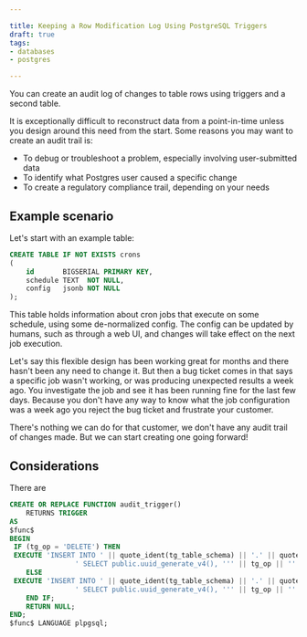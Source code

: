 ```yaml
---

title: Keeping a Row Modification Log Using PostgreSQL Triggers
draft: true
tags:
- databases
- postgres

---
```


You can create an audit log of changes to table rows using triggers and a second table.

It is exceptionally difficult to reconstruct data from a point-in-time unless you design around this need from the start. Some reasons you may want to create an audit trail is:

- To debug or troubleshoot a problem, especially involving user-submitted data
- To identify what Postgres user caused a specific change
- To create a regulatory compliance trail, depending on your needs

## Example scenario

Let's start with an example table:

```sql
CREATE TABLE IF NOT EXISTS crons
(
    id       BIGSERIAL PRIMARY KEY,
    schedule TEXT  NOT NULL,
    config   jsonb NOT NULL
);
```

This table holds information about cron jobs that execute on some schedule, using some de-normalized config. The config can be updated by humans, such as through a web UI, and changes will take effect on the next job execution.

Let's say this flexible design has been working great for months and there hasn't been any need to change it. But then a bug ticket comes in that says a specific job wasn't working, or was producing unexpected results a week ago. You investigate the job and see it has been running fine for the last few days. Because you don't have any way to know what the job configuration was a week ago you reject the bug ticket and frustrate your customer.

There's nothing we can do for that customer, we don't have any audit trail of changes made. But we can start creating one going forward!

## Considerations

There are 

```sql
CREATE OR REPLACE FUNCTION audit_trigger()  
    RETURNS TRIGGER  
AS  
$func$  
BEGIN  
 IF (tg_op = 'DELETE') THEN  
 EXECUTE 'INSERT INTO ' || quote_ident(tg_table_schema) || '.' || quote_ident(tg_table_name || '_audit') ||  
                ' SELECT public.uuid_generate_v4(), ''' || tg_op || ''', now(), user, $1.*' USING old;  
    ELSE  
 EXECUTE 'INSERT INTO ' || quote_ident(tg_table_schema) || '.' || quote_ident(tg_table_name || '_audit') ||  
                ' SELECT public.uuid_generate_v4(), ''' || tg_op || ''', now(), user, $1.*' USING new;  
    END IF;  
    RETURN NULL;  
END;  
$func$ LANGUAGE plpgsql;
```
<!--stackedit_data:
eyJoaXN0b3J5IjpbLTE4NTg2NDU0MzUsLTYzMzQ1MjkxNl19
-->